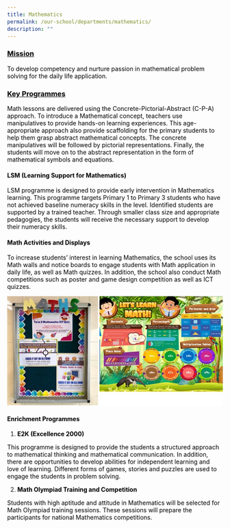 ```yaml
---
title: Mathematics
permalink: /our-school/departments/mathematics/
description: ""
---
```

<h3><span style="color: #000000;"><strong><u>Mission</u></strong></span></h3>
<p><span style="color: #000000;">To develop competency and nurture passion in mathematical problem solving for the daily life application.</span></p>
<h3><span style="color: #000000;"><strong><u>Key Programmes</u></strong></span></h3>
<p><span style="color: #000000;">Math lessons are delivered using the Concrete-Pictorial-Abstract (C-P-A) approach. To introduce a Mathematical concept, teachers use manipulatives to provide hands-on learning experiences. This age-appropriate approach also provide scaffolding for the primary students to help them grasp abstract mathematical concepts. The concrete manipulatives will be followed by pictorial representations. Finally, the students will move on to the abstract representation in the form of mathematical symbols and equations.</span></p>
<h4><span style="color: #000000;"><strong>LSM (Learning Support for Mathematics)</strong></span></h4>
<p><span style="color: #000000;">LSM programme is designed to provide early intervention in Mathematics learning. This programme targets Primary 1 to Primary 3 students who have not achieved baseline numeracy skills in the level. Identified students are supported by a trained teacher. Through smaller class size and appropriate pedagogies, the students will receive the necessary support to develop their numeracy skills.</span></p>
<h4><span style="color: #000000;"><strong>Math Activities and Displays</strong></span></h4>
<p><span style="color: #000000;">To increase students&rsquo; interest in learning Mathematics, the school uses its Math walls and notice boards to engage students with Math application in daily life, as well as Math quizzes. In addition, the school also conduct Math competitions such as poster and game design competition as well as ICT quizzes.</span></p>

![](/images/Dept%20Photo/Math.png)

<h4><span style="color: #000000;"><strong>Enrichment Programmes</strong></span></h4>
<ol>
<li><span style="color: #000000;"><strong>E2K (Excellence 2000)</strong></span></li>
</ol>
<p><span style="color: #000000;">This programme is designed to provide the students a structured approach to mathematical thinking and mathematical communication. In addition, there are opportunities to develop abilities for independent learning and love of learning. Different forms of games, stories and puzzles are used to engage the students in problem solving.</span></p>
<ol start="2">
<li><span style="color: #000000;"><strong>Math Olympiad Training and Competition</strong></span></li>
</ol>
<p><span style="color: #000000;">Students with high aptitude and attitude in Mathematics will be selected for Math Olympiad training sessions. These sessions will prepare the participants for national Mathematics competitions.</span></p>